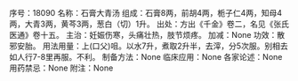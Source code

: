 序号：18090
名称：石膏大青汤
组成：石膏8两，前胡4两，栀子仁4两，知母4两，大青3两，黄芩3两，葱白（切）1升。
出处：方出《千金》卷二，名见《张氏医通》卷十五。
主治：妊娠伤寒，头痛壮热，肢节烦疼。
加减：None
功效：散邪安胎。
用法用量：上(口父)咀。以水7升，煮取2升半，去滓，分5次服。别相去如人行7-8里再服。不利。
制备方法：None
临床应用：None
各家论述：None
用药禁忌：None
附注：None
